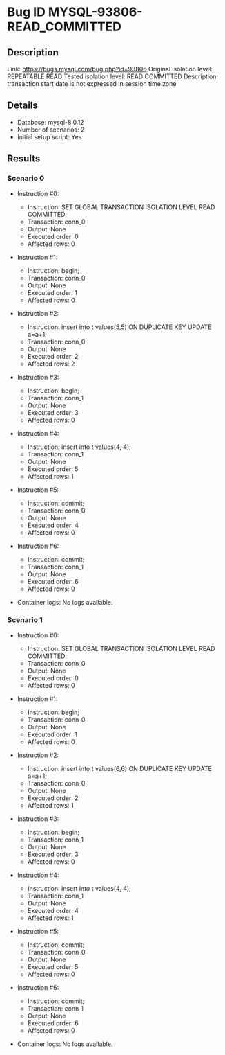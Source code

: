 # Bug ID MYSQL-93806-READ_COMMITTED

## Description

Link:                     https://bugs.mysql.com/bug.php?id=93806
Original isolation level: REPEATABLE READ
Tested isolation level:   READ COMMITTED
Description:              transaction start date is not expressed in session time zone


## Details
 * Database: mysql-8.0.12
 * Number of scenarios: 2
 * Initial setup script: Yes

## Results
### Scenario 0
 * Instruction #0:
     - Instruction:  SET GLOBAL TRANSACTION ISOLATION LEVEL READ COMMITTED;
     - Transaction: conn_0
     - Output: None
     - Executed order: 0
     - Affected rows: 0
 * Instruction #1:
     - Instruction:  begin;
     - Transaction: conn_0
     - Output: None
     - Executed order: 1
     - Affected rows: 0
 * Instruction #2:
     - Instruction:  insert into t values(5,5) ON DUPLICATE KEY UPDATE a=a+1;
     - Transaction: conn_0
     - Output: None
     - Executed order: 2
     - Affected rows: 2
 * Instruction #3:
     - Instruction:  begin;
     - Transaction: conn_1
     - Output: None
     - Executed order: 3
     - Affected rows: 0
 * Instruction #4:
     - Instruction:  insert into t values(4, 4);
     - Transaction: conn_1
     - Output: None
     - Executed order: 5
     - Affected rows: 1
 * Instruction #5:
     - Instruction:  commit;
     - Transaction: conn_0
     - Output: None
     - Executed order: 4
     - Affected rows: 0
 * Instruction #6:
     - Instruction:  commit;
     - Transaction: conn_1
     - Output: None
     - Executed order: 6
     - Affected rows: 0

 * Container logs:
   No logs available.

### Scenario 1
 * Instruction #0:
     - Instruction:  SET GLOBAL TRANSACTION ISOLATION LEVEL READ COMMITTED;
     - Transaction: conn_0
     - Output: None
     - Executed order: 0
     - Affected rows: 0
 * Instruction #1:
     - Instruction:  begin;
     - Transaction: conn_0
     - Output: None
     - Executed order: 1
     - Affected rows: 0
 * Instruction #2:
     - Instruction:  insert into t values(6,6) ON DUPLICATE KEY UPDATE a=a+1;
     - Transaction: conn_0
     - Output: None
     - Executed order: 2
     - Affected rows: 1
 * Instruction #3:
     - Instruction:  begin;
     - Transaction: conn_1
     - Output: None
     - Executed order: 3
     - Affected rows: 0
 * Instruction #4:
     - Instruction:  insert into t values(4, 4);
     - Transaction: conn_1
     - Output: None
     - Executed order: 4
     - Affected rows: 1
 * Instruction #5:
     - Instruction:  commit;
     - Transaction: conn_0
     - Output: None
     - Executed order: 5
     - Affected rows: 0
 * Instruction #6:
     - Instruction:  commit;
     - Transaction: conn_1
     - Output: None
     - Executed order: 6
     - Affected rows: 0

 * Container logs:
   No logs available.
